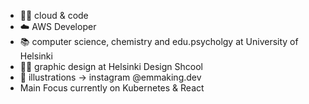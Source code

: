 - 👩‍💻 cloud & code
- ☁️ AWS Developer
- 📚 computer science, chemistry and edu.psycholgy at University of Helsinki
- 👩‍🎨 graphic design at Helsinki Design Shcool
- 🎨 illustrations -> instagram @emmaking.dev
- Main Focus currently on Kubernetes & React
